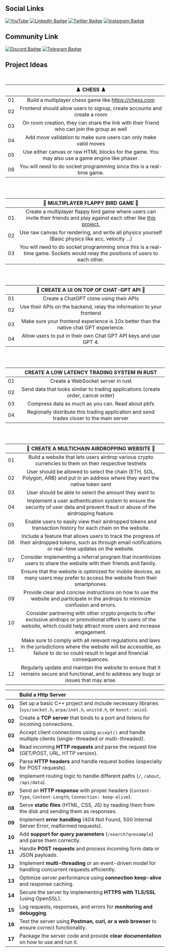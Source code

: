 <br>

## Social Links

[![YouTube](https://img.shields.io/badge/YouTube-%23FF0000.svg?style=for-the-badge&logo=YouTube&logoColor=white)](https://www.youtube.com/channel/UCWX0cUR2rZcqKei1Vstww-A)
[![LinkedIn Badge](https://img.shields.io/badge/LinkedIn-0A66C2?logo=linkedin&logoColor=fff&style=for-the-badge)](https://www.linkedin.com/in/kirat-li/)
[![Twitter Badge](https://img.shields.io/badge/Twitter-1DA1F2?logo=twitter&logoColor=fff&style=for-the-badge)](https://twitter.com/kirat_tw)
[![Instagram Badge](https://img.shields.io/badge/Instagram-E4405F?logo=instagram&logoColor=fff&style=for-the-badge)](https://www.instagram.com/kirat_ins/)

## Community Link
[![Discord Badge](https://img.shields.io/badge/Discord-5865F2?logo=discord&logoColor=fff&style=for-the-badge)](https://discord.com/invite/WAaXacK9bh)
[![Telegram Badge](https://img.shields.io/badge/Telegram-26A5E4?logo=telegram&logoColor=fff&style=for-the-badge)](https://t.me/kirat_internal_group)

## Project Ideas
<br>

|  | ♟️ CHESS ♟️ |
| :----: | :---: |
| 01 | Build a multiplayer chess game like https://chess.com |
| 02 | Frontend should allow users to signup, create accounts and create a room |
| 03 | On room creation, they can share the link with their friend who can join the group as well
| 04 | Add move validation to make sure users can only make valid moves
| 05 | Use either canvas or raw HTML blocks for the game. You may also use a game engine like phaser. |
| 06 | You will need to do socket programming since this is a real-time game. |

<br>
<br> 

|  | 🐤 MULTIPLAYER FLAPPY BIRD GAME 🐤 |
| :----: | :---: |
| 01 | Create a multiplayer flappy bird game where users can invite their friends and play against each other like [this project.](https://github.com/ourcade/flappy-bird-hathora)|
| 02 | Use raw canvas for rendering, and write all physics yourself (Basic physics like acc, velocity ...) |
| 03 | You will need to do socket programming since this is a real-time game. Sockets would relay the positions of users to each other. |

<br>
<br>

|  | 🤖 CREATE A UI ON TOP OF CHAT-GPT API 🤖 |
| :----: | :---: |
| 01 | Create a ChatGPT clone using their APIs |
| 02 | Use their APIs on the backend, relay the information to your frontend |
| 03 | Make sure your frontend experience is 10x better than the native chat GPT experience. |
| 04 | Allow users to put in their own Chat GPT API keys and use GPT 4. |

<br><br>

|  | CREATE A LOW LATENCY TRADING SYSTEM IN RUST |
| :----: | :---: |
| 01 | Create a WebSocket server in rust |
| 02 | Send data that looks similar to trading applications (create order, cancel order) |
| 03 | Compress data as much as you can. Read about pbfs |
| 04 | Regionally distribute this trading application and send trades closer to the main server |

<br><br>

|  | 🔗 CREATE A MULTICHAIN AIRDROPPING WEBSITE 🔗 |
 :----: | :---: |
| 01 | Build a website that lets users airdrop various crypto currencies to them on their respective testnets |
| 02 | User should be allowed to select the chain (ETH, SOL, Polygon, ARB) and put in an address where they want the native token sent |
| 03 | User should be able to select the amount they want to  |
| 04 |	Implement a user authentication system to ensure the security of user data and prevent fraud or abuse of the airdropping feature.
| 05 |	Enable users to easily view their airdropped tokens and transaction history for each chain on the website.
| 06 |	Include a feature that allows users to track the progress of their airdropped tokens, such as through email notifications or real-time updates on the website.
| 07 |	Consider implementing a referral program that incentivizes users to share the website with their friends and family.
| 08 |	Ensure that the website is optimized for mobile devices, as many users may prefer to access the website from their smartphones.
| 09 |	Provide clear and concise instructions on how to use the website and participate in the airdrops to minimize confusion and errors.
| 10 |	Consider partnering with other crypto projects to offer exclusive airdrops or promotional offers to users of the website, which could help attract more users and increase engagement.
| 11 |	Make sure to comply with all relevant regulations and laws in the jurisdictions where the website will be accessible, as failure to do so could result in legal and financial consequences.
| 12 |	Regularly update and maintain the website to ensure that it remains secure and functional, and to address any bugs or issues that may arise.


|  | Build a Http Server |
| :----: | :--- |
| **01** | Set up a basic C++ project and include necessary libraries (`sys/socket.h`, `arpa/inet.h`, `unistd.h`, or `boost::asio`). |
| **02** | Create a **TCP server** that binds to a port and listens for incoming connections. |
| **03** | Accept client connections using `accept()` and handle multiple clients (single-threaded or multi-threaded). |
| **04** | Read incoming **HTTP requests** and parse the request line (GET/POST, URL, HTTP version). |
| **05** | Parse **HTTP headers** and handle request bodies (especially for POST requests). |
| **06** | Implement routing logic to handle different paths (`/`, `/about`, `/api/data`). |
| **07** | Send an **HTTP response** with proper headers (`Content-Type`, `Content-Length`, `Connection: keep-alive`). |
| **08** | Serve **static files** (HTML, CSS, JS) by reading them from the disk and sending them as responses. |
| **09** | Implement **error handling** (404 Not Found, 500 Internal Server Error, malformed requests). |
| **10** | Add **support for query parameters** (`/search?q=example`) and parse them correctly. |
| **11** | Handle **POST requests** and process incoming form data or JSON payloads. |
| **12** | Implement **multi-threading** or an event-driven model for handling concurrent requests efficiently. |
| **13** | Optimize server performance using **connection keep-alive** and response caching. |
| **14** | Secure the server by implementing **HTTPS with TLS/SSL** (using OpenSSL). |
| **15** | Log requests, responses, and errors for **monitoring and debugging**. |
| **16** | Test the server using **Postman, curl, or a web browser** to ensure correct functionality. |
| **17** | Package the server code and provide **clear documentation** on how to use and run it. |
